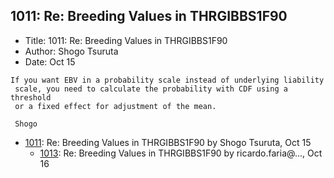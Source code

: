 ## 1011: Re: Breeding Values in THRGIBBS1F90

- Title: 1011: Re: Breeding Values in THRGIBBS1F90
- Author: Shogo Tsuruta
- Date: Oct 15
```
If you want EBV in a probability scale instead of underlying liability 
 scale, you need to calculate the probability with CDF using a threshold 
 or a fixed effect for adjustment of the mean.

 Shogo
```

- [1011](1011.md): Re: Breeding Values in THRGIBBS1F90 by Shogo Tsuruta, Oct 15
    - [1013](1013.md): Re: Breeding Values in THRGIBBS1F90 by ricardo.faria@..., Oct 16
